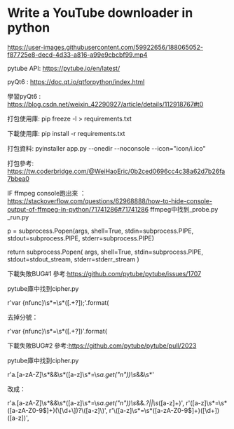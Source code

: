 # Write a YouTube downloader in python

https://user-images.githubusercontent.com/59922656/188065052-f87725e8-decd-4d33-a816-a99e9cbcbf99.mp4

pytube API: https://pytube.io/en/latest/

pyQt6 : https://doc.qt.io/qtforpython/index.html

學習pyQt6 : https://blog.csdn.net/weixin_42290927/article/details/112918767#t0

打包使用庫: pip freeze -l > requirements.txt

下載使用庫: pip install -r requirements.txt

打包資料: pyinstaller app.py --onedir --noconsole --icon="icon/i.ico"

打包參考: https://tw.coderbridge.com/@WeiHaoEric/0b2ced0696cc4c38a62d7b26fa7bbea0

IF ffmpeg console跑出來 ： https://stackoverflow.com/questions/62968888/how-to-hide-console-output-of-ffmpeg-in-python/71741286#71741286
ffmpeg中找到_probe.py _run.py

p = subprocess.Popen(args, shell=True, stdin=subprocess.PIPE, stdout=subprocess.PIPE, stderr=subprocess.PIPE)

return subprocess.Popen(
    args, shell=True, stdin=subprocess.PIPE, stdout=stdout_stream, stderr=stderr_stream
)

下載失敗BUG#1 參考:https://github.com/pytube/pytube/issues/1707

pytube庫中找到cipher.py

r'var {nfunc}\s*=\s*(\[.+?\]);'.format(

去掉分號：

r'var {nfunc}\s*=\s*(\[.+?\])'.format(

下載失敗BUG#2 參考:https://github.com/pytube/pytube/pull/2023

pytube庫中找到cipher.py

r'a\.[a-zA-Z]\s*&&\s*\([a-z]\s*=\s*a\.get\("n"\)\)\s*&&\s*'

改成：

r'a\.[a-zA-Z]\s*&&\s*\([a-z]\s*=\s*a\.get\("n"\)\)\s*&&.*?\|\|\s*([a-z]+)',
r'\([a-z]\s*=\s*([a-zA-Z0-9$]+)(\[\d+\])?\([a-z]\)',
r'\([a-z]\s*=\s*([a-zA-Z0-9$]+)(\[\d+\])\([a-z]\)',  